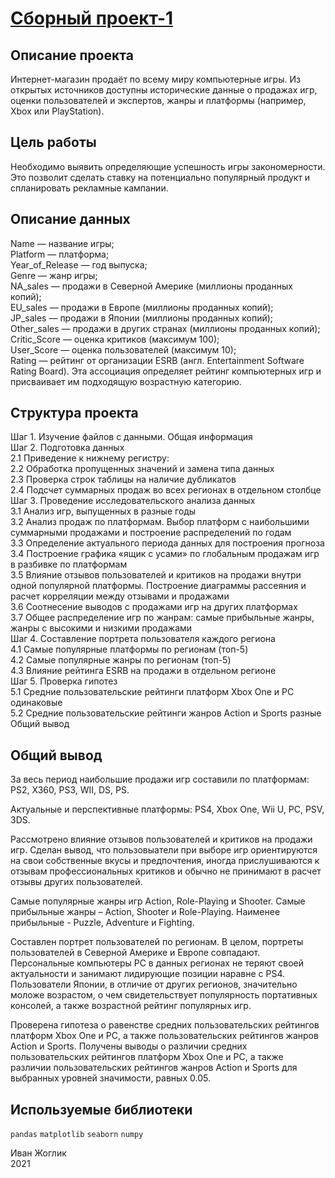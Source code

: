 # [Сборный проект-1](https://github.com/IvanZhoglik/yandex-practicum-projects/blob/main/05_integrated_project_1/integrated_project_1.ipynb)

## Описание проекта

Интернет-магазин продаёт по всему миру компьютерные игры. Из открытых источников доступны исторические данные о продажах игр, оценки пользователей и экспертов, жанры и платформы (например, Xbox или PlayStation).

## Цель работы

Необходимо выявить определяющие успешность игры закономерности. Это позволит сделать ставку на потенциально популярный продукт и спланировать рекламные кампании.

## Описание данных

Name — название игры;
<br>Platform — платформа;
<br>Year_of_Release — год выпуска;
<br>Genre — жанр игры;
<br>NA_sales — продажи в Северной Америке (миллионы проданных копий);
<br>EU_sales — продажи в Европе (миллионы проданных копий);
<br>JP_sales — продажи в Японии (миллионы проданных копий);
<br>Other_sales — продажи в других странах (миллионы проданных копий);
<br>Critic_Score — оценка критиков (максимум 100);
<br>User_Score — оценка пользователей (максимум 10);
<br>Rating — рейтинг от организации ESRB (англ. Entertainment Software Rating Board). Эта ассоциация определяет рейтинг компьютерных игр и присваивает им подходящую возрастную категорию.

## Структура проекта

Шаг 1. Изучение файлов с данными. Общая информация
<br>Шаг 2. Подготовка данных
<br>2.1  Приведение к нижнему регистру:
<br>2.2  Обработка пропущенных значений и замена типа данных
<br>2.3  Проверка строк таблицы на наличие дубликатов
<br>2.4  Подсчет суммарных продаж во всех регионах в отдельном столбце
<br>Шаг 3. Проведение исследовательского анализа данных
<br>3.1  Анализ игр, выпущенных в разные годы
<br>3.2  Анализ продаж по платформам. Выбор платформ с наибольшими суммарными продажами и построение распределений по годам
<br>3.3  Определение актуального периода данных для построения прогноза
<br>3.4  Построение графика «ящик с усами» по глобальным продажам игр в разбивке по платформам
<br>3.5  Влияние отзывов пользователей и критиков на продажи внутри одной популярной платформы. Построение диаграммы рассеяния и расчет корреляции между отзывами и продажами
<br>3.6  Соотнесение выводов с продажами игр на других платформах
<br>3.7  Общее распределение игр по жанрам: самые прибыльные жанры, жанры с высокими и низкими продажами
<br>Шаг 4. Составление портрета пользователя каждого региона
<br>4.1  Самые популярные платформы по регионам (топ-5)
<br>4.2  Самые популярные жанры по регионам (топ-5)
<br>4.3  Влияние рейтинга ESRB на продажи в отдельном регионе
<br>Шаг 5. Проверка гипотез
<br>5.1  Cредние пользовательские рейтинги платформ Xbox One и PC одинаковые
<br>5.2  Cредние пользовательские рейтинги жанров Action и Sports разные
<br>Общий вывод

## Общий вывод

За весь период наибольшие продажи игр составили по платформам: PS2, X360, PS3, WII, DS, PS.

Актуальные и перспективные платформы: PS4, Xbox One, Wii U, PC, PSV, 3DS.

Рассмотрено влияние отзывов пользователей и критиков на продажи игр. Сделан вывод, что пользовыатели при выборе игр ориентируются на свои собственные вкусы и предпочтения, иногда прислушиваются к отзывам профессиональных критиков и обычно не принимают в расчет отзывы других пользователей.

Самые популярные жанры игр Action, Role-Playing и Shooter. Самые прибыльные жанры – Action, Shooter и Role-Playing. Наименее прибыльные - Puzzle, Adventure и Fighting.

Составлен портрет пользователей по регионам. В целом, портреты пользователей в Северной Америке и Европе совпадают. Персональные компьютеры PC в данных регионах не теряют своей актуальности и занимают лидирующие позиции наравне с PS4. Пользователи Японии, в отличие от других регионов, значительно моложе возрастом, о чем свидетельствует популярность портативных консолей, а также возрастной рейтинг популярных игр.

Проверена гипотеза о равенстве cредних пользовательских рейтингов платформ Xbox One и PC, а также пользовательских рейтингов жанров Action и Sports. Получены выводы о различии cредних пользовательских рейтингов платформ Xbox One и PC, а также различии пользовательских рейтингов жанров Action и Sports для выбранных уровней значимости, равных 0.05.

## Используемые библиотеки
`pandas` `matplotlib` `seaborn` `numpy`

Иван Жоглик
<br>2021
